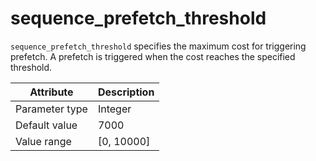 # sequence_prefetch_threshold

`sequence_prefetch_threshold` specifies the maximum cost for triggering prefetch. A prefetch is triggered when the cost reaches the specified threshold.

| Attribute | Description |
|----------|---------|
| Parameter type | Integer |
| Default value | 7000 |
| Value range | [0, 10000] |
